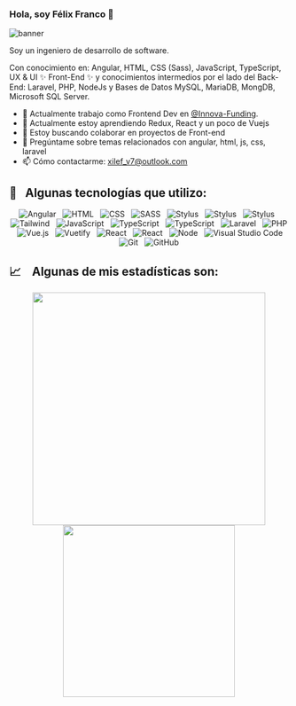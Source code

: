 ### Hola, soy Félix Franco 👋

<img src="https://raw.githubusercontent.com/devalfe/devalfe/main/banner.png" alt="banner">

Soy un ingeniero de desarrollo de software.

Con conocimiento en: Angular, HTML, CSS (Sass), JavaScript, TypeScript, UX
& UI ✨ Front-End ✨ y conocimientos intermedios por el lado del Back-End: Laravel, PHP, NodeJs y Bases de Datos MySQL, MariaDB, MongDB, Microsoft SQL Server.

- 🔭 Actualmente trabajo como Frontend Dev en <a href="https://github.com/Innova-funding">@Innova-Funding</a>.
- 🌱 Actualmente estoy aprendiendo Redux, React y un poco de Vuejs
- 👯 Estoy buscando colaborar en proyectos de Front-end
- 💬 Pregúntame sobre temas relacionados con angular, html, js, css, laravel
- 📫 Cómo contactarme: xilef_v7@outlook.com


## 🎯 &nbsp;&nbsp;Algunas tecnologías que utilizo:
<p align="center">
  <img src="https://img.shields.io/badge/Angular-DD0031?style=for-the-badge&logo=angular&logoColor=white" alt="Angular" />&nbsp;&nbsp;
  <img src="https://img.shields.io/badge/HTML5-E34F26?style=for-the-badge&logo=html5&logoColor=white" alt="HTML" />&nbsp;&nbsp;
  <img src="https://img.shields.io/badge/CSS3-1572B6?style=for-the-badge&logo=css3&logoColor=white" alt="CSS" />&nbsp;&nbsp;
  <img src="https://img.shields.io/badge/Sass-CC6699?style=for-the-badge&logo=sass&logoColor=white" alt="SASS" />&nbsp;&nbsp;
  <img src="https://img.shields.io/badge/Bootstrap-7952B3?style=for-the-badge&logo=Bootstrap&logoColor=white" alt="Stylus" />&nbsp;&nbsp;
  <img src="https://img.shields.io/badge/Stylus-333333?style=for-the-badge&logo=stylus&logoColor=white" alt="Stylus" />&nbsp;&nbsp;
  <img src="https://img.shields.io/badge/Material Design-757575?style=for-the-badge&logo=Material Design&logoColor=white" alt="Stylus" />&nbsp;&nbsp;
  <img src="https://img.shields.io/badge/Tailwind_CSS-38B2AC?style=for-the-badge&logo=tailwind-css&logoColor=white" alt="Tailwind" />&nbsp;&nbsp;
  <img src="https://img.shields.io/badge/JavaScript-323330?style=for-the-badge&logo=javascript&logoColor=F7DF1E" alt="JavaScript" />&nbsp;&nbsp;
  <img src="https://img.shields.io/badge/TypeScript-007ACC?style=for-the-badge&logo=typescript&logoColor=white" alt="TypeScript" />&nbsp;&nbsp;
  <img src="https://img.shields.io/badge/ReactiveX-B7178C?style=for-the-badge&logo=ReactiveX&logoColor=white" alt="TypeScript" />&nbsp;&nbsp;
  <img src="https://img.shields.io/badge/Laravel-ff2d20?style=for-the-badge&logo=Laravel&logoColor=white" alt="Laravel" />&nbsp;&nbsp;
  <img src="https://img.shields.io/badge/php-777BB4?style=for-the-badge&logo=php&logoColor=white" alt="PHP" />&nbsp;&nbsp;
  <img src="https://img.shields.io/badge/Vue.js-4FC08D?style=for-the-badge&logo=vue.js&logoColor=61DAFB" alt="Vue.js" />&nbsp;&nbsp;
  <img src="https://img.shields.io/badge/Vuetify-1867C0?style=for-the-badge&logo=vuetify&logoColor=61DAFB" alt="Vuetify" />&nbsp;&nbsp;
  <img src="https://img.shields.io/badge/React-20232A?style=for-the-badge&logo=react&logoColor=61DAFB" alt="React" />&nbsp;&nbsp;
  <img src="https://img.shields.io/badge/Redux-764ABC?style=for-the-badge&logo=Redux&logoColor=61DAFB" alt="React" />&nbsp;&nbsp;
  <img src="https://img.shields.io/badge/Node.js-43853D?style=for-the-badge&logo=node.js&logoColor=white" alt="Node" />&nbsp;&nbsp;
  <img src="https://img.shields.io/badge/vs code-007ACC?style=for-the-badge&logo=visual-studio-code&logoColor=white" alt="Visual Studio Code" />&nbsp;&nbsp;
  <img src="https://img.shields.io/badge/Git-F05032?style=for-the-badge&logo=git&logoColor=white" alt="Git" />&nbsp;&nbsp;
  <img src="https://img.shields.io/badge/github%20-%23000.svg?&style=for-the-badge&logo=github&logoColor=white" alt="GitHub" />
</p>


## 📈 &nbsp;&nbsp; Algunas de mis estadísticas son:
<p align="center">
  <img align="" width="420px" src="https://github-readme-stats.vercel.app/api?username=devalfe&theme=algolia&show_icons=true&hide=contribs" />
  <img align="" width="310px" src="https://github-readme-stats.vercel.app/api/top-langs/?username=devalfe&layout=compact&theme=material-palenight" />
</p>
<!--
**devalfe/devalfe** is a ✨ _special_ ✨ repository because its `README.md` (this file) appears on your GitHub profile.

Here are some ideas to get you started:

- 🔭 I’m currently working on ...
- 🌱 I’m currently learning ...
- 👯 I’m looking to collaborate on ...
- 🤔 I’m looking for help with ...
- 💬 Ask me about ...
- 📫 How to reach me: ...
- 😄 Pronouns: ...
- ⚡ Fun fact: ...
-->
